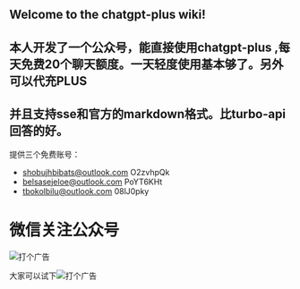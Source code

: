 ## Welcome to the chatgpt-plus wiki!
## 本人开发了一个公众号，能直接使用chatgpt-plus ,每天免费20个聊天额度。一天轻度使用基本够了。另外可以代充PLUS 
## 并且支持sse和官方的markdown格式。比turbo-api回答的好。


提供三个免费账号：
* shobujhbibats@outlook.com   O2zvhpQk
* belsasejeloe@outlook.com   PoYT6KHt
* tbokolbilu@outlook.com  08lJ0pky

#  微信关注公众号
![打个广告](https://www.ruancc.com/static/erweima.jpg)

大家可以试下![打个广告](https://www.ruancc.com/static/guanggao.jpg)
